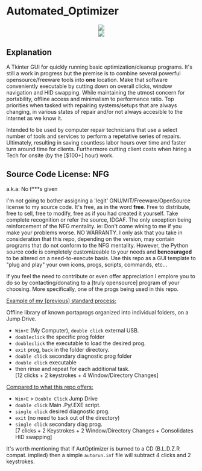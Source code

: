 # Automated_Optimizer
<p align="center">
<img src='http://s9.postimg.org/e89ls5mwv/5291515.png'><br>
<img src='http://s9.postimg.org/kah8inbcv/5_29_15.png'></br>
</p>

## Explanation

A Tkinter GUI for quickly running basic optimization/cleanup programs. It's still a work in progress but the premise is to combine several powerful opensource/freeware tools into <b>one</b> location. Make that software conveniently executable by cutting down on overall clicks, window navigation and HID swapping. While maintaining the utmost concern for portability, offline access and minimalism to performance ratio. Top priorities when tasked with repairing systems/setups that are always changing, in various states of repair and/or not always accesible to the internet as we know it.

Intended to be used by computer repair technicians that use a select number of tools and services to perform a repetative series of repairs. Ultimately, resulting in saving countless labor hours over time and faster turn around time for clients. Furthermore cutting client costs when hiring a Tech for onsite (by the [$100+] hour) work.

## Source Code License: NFG
a.k.a: No f***s given

I'm not going to bother assigning a 'legit' GNU/MIT/Freeware/OpenSource license to my source code. It's free, as in the word <b>free</b>. Free to distribute, free to sell, free to modify, free as if you had created it yourself. Take complete recognition or refer the source, IDGAF. The only exception being reinforcement of the NFG mentality. ie: Don't come wining to me if you make your problems worse. NO WARRANTY. I only ask that you take in consideration that this repo, depending on the version, may contain programs that do not conform to the NFG mentality. However, the Python source code is completely customizeable to your needs and <b>bencouraged</b> to be altered on a need-to-execute basis. Use this repo as a GUI template to "plug and play" your own icons, progs, scripts, commands, etc...

If you feel the need to contribute or even offer appreciation I emplore you to do so by contacting/donating to a [truly opensource] program of your choosing. More specifically, one of the progs being used in this repo.

<u>Example of my [previous] standard process:</u>

Offline library of known portaprogs organized into individual folders, on a Jump Drive. <br>
* `Win+E` (My Computer), `double click` external USB.
* `doubleclick` the specific prog folder<br>
* `doubleclick` the executable to load the desired prog.<br>
* `exit` prog, `back` in the folder directory.
* `double click` secondary diagnostic prog folder
* `double click` executable
* then rinse and repeat for each additional task. <br>
[12 clicks + 2 keystrokes + 4 Window/Directory Changes]

<u>Compared to what this repo offers:</u><br>

* `Win+E` > `Double Click` Jump Drive
* `double click` Main .Py/.EXE script.
* `single click` desired diagnostic prog.
* `exit` (no need to `back` out of the directory)
* `single click` secondary diag prog.<br>
[7 clicks + 2 Keystrokes + 2 Window/Directory Changes + Consolidates HID swapping]

It's worth mentioning that if AutOptimizer is burned to a CD (B.L.D.Z.R compat. implied) then a simple `autorun.inf` file will subtract 4 clicks and 2 keystrokes.
